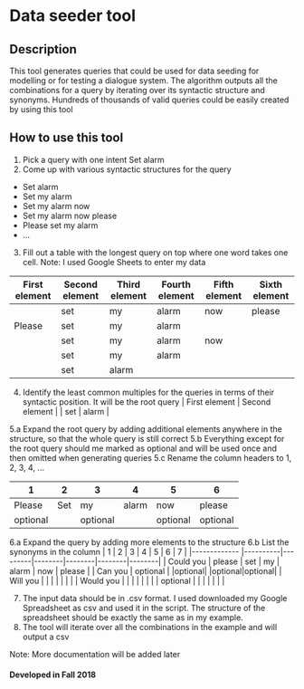 # Data seeder tool
## Description
This tool generates queries that could be used for data seeding for modelling or for testing a dialogue system.
The algorithm outputs all the combinations for a query by iterating over its syntactic structure and synonyms.
Hundreds of thousands of valid queries could be easily created by using this tool

## How to use this tool
1. Pick a query with one intent
Set alarm
2. Come up with various syntactic structures for the query
  * Set alarm
* Set my alarm
* Set my alarm now
* Set my alarm now please
* Please set my alarm
* ...
3. Fill out a table with the longest query on top where one word takes one cell. Note: I used Google Sheets to enter my data

| First element  | Second element   | Third element | Fourth element | Fifth element | Sixth element |
| -------------  | -------------    | ------------- | -------------  | ------------- | ------------- |
|                | set              | my            | alarm          | now           | please        |
| Please         | set              | my            | alarm          |               |               |
|                | set              | my            | alarm          | now           |               |
|                | set              | my            | alarm          |               |               |
|                | set              | alarm         |                |               |               |

4. Identify the least common multiples for the queries in terms of their syntactic position. It will be the root query
| First element  | Second element |
| set            | alarm  |

5.a Expand the root query by adding additional elements anywhere in the structure, so that the whole query is still correct
5.b Everything except for the root query should me marked as optional and will be used once and then omitted when generating queries
5.c Rename the column headers to 1, 2, 3, 4, ...

| 1         | 2     | 3          | 4      | 5        |        6 |
|-----------|-------|------------|--------|----------|----------|
| Please    | Set   | my         | alarm  | now      |   please |
| optional  |       | optional   |        | optional | optional |

6.a Expand the query by adding more elements to the structure
6.b List the synonyms in the column
| 1            | 2        | 3       | 4      | 5      | 6      |  7     |
|------------- |----------|---------|--------|--------|--------|--------|
| Could you    | please   | set     | my     | alarm  | now    | please |
| Can you      | optional |         |optional|        |optional|optional|
| Will you     |          |         |        |        |        |        |
| Would you    |          |         |        |        |        |        |
| optional     |          |         |        |        |        |        |

7. The input data should be in .csv format. I used downloaded my Google Spreadsheet as csv and used it in the script.
The structure of the spreadsheet should be exactly the same as in my example.
8. The tool will iterate over all the combinations in the example and will output a csv

Note: More documentation will be added later

#### Developed in Fall 2018
